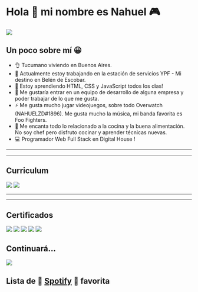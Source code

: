 # Hola 👋 mi nombre es **Nahuel** 🎮

![](/_MG_9785.jpg)
## Un poco sobre mí 😀

- 👌 Tucumano viviendo en Buenos Aires.
- 🔭 Actualmente estoy trabajando en la estación de servicios YPF - Mi destino en Belén de Escobar.
- 🌱 Estoy aprendiendo HTML, CSS y JavaScript todos los días!
- 👯 Me gustaría entrar en un equipo de desarrollo de alguna empresa y poder trabajar de lo que me gusta.
- ⚡ Me gusta mucho jugar videojuegos, sobre todo Overwatch (NAHUELZD#1896). Me gusta mucho la música, mi banda favorita es Foo Fighters.
- 🥩 Me encanta todo lo relacionado a la cocina y la buena alimentación. No soy chef pero disfruto cocinar y aprender técnicas nuevas.
- 💻 Programador Web Full Stack en Digital House !

---
---

## Curriculum

![](./CV1.png)
![](./CV2.png)

---
---

## Certificados

![](./fullstack.jpg)
![](./frontend.jpg)
![](./javascript.jpg)
![](./pensamiento.jpg)
![](./diploma-python.jpg)


## Continuará...


![](./pngwing.com%20(3).png)

## Lista de 🎼 [Spotify](https://open.spotify.com/playlist/4KYnCtRV2kaLxYEh0lXNIQ?si=c6c12ac62b32447f) 🎼 favorita
